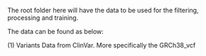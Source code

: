 The root folder here will have the data to be used for the filtering, processing and training.

The data can be found as below:

(1) Variants Data from ClinVar. More specifically the GRCh38_vcf
